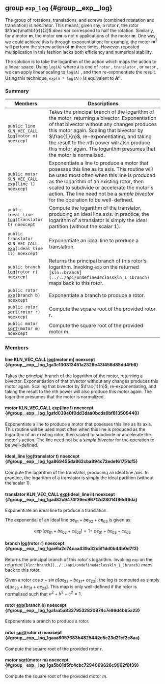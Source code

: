 ## group `exp_log` {#group__exp__log}

The group of rotations, translations, and screws (combined rotatation and translation) is *nonlinear*. This means, given say, a rotor $\mathbf{r}$, the rotor $\frac{\mathbf{r}}{2}$ *does not* correspond to half the rotation. Similarly, for a motor $\mathbf{m}$, the motor $n \mathbf{m}$ is not $n$ applications of the motor $\mathbf{m}$. One way we could achieve this is through exponentiation; for example, the motor $\mathbf{m}^3$ will perform the screw action of $\mathbf{m}$ three times. However, repeated multiplication in this fashion lacks both efficiency and numerical stability.

The solution is to take the logarithm of the action which maps the action to a linear space. Using `log(A)`  where `A`  is one of `rotor` , `translator` , or `motor` , we can apply linear scaling to `log(A)` , and then re-exponentiate the result. Using this technique, `exp(n * log(A))`  is equivalent to $\mathbf{A}^n$.

### Summary

 Members                        | Descriptions                                
--------------------------------|---------------------------------------------
`public line KLN_VEC_CALL ` [`log`](#group__exp__log_1ga3c130313451a2328e43f456d85dd4fb6)`(motor m) noexcept`             | Takes the principal branch of the logarithm of the motor, returning a bivector. Exponentiation of that bivector without any changes produces this motor again. Scaling that bivector by $\frac{1}{n}$, re-exponentiating, and taking the result to the $n$th power will also produce this motor again. The logarithm presumes that the motor is normalized.
`public motor KLN_VEC_CALL ` [`exp`](#group__exp__log_1gafd039e0f0dd3daa0bcda9bf813509440)`(line l) noexcept`             | Exponentiate a line to produce a motor that posesses this line as its axis. This routine will be used most often when this line is produced as the logarithm of an existing rotor, then scaled to subdivide or accelerate the motor's action. The line need not be a *simple bivector* for the operation to be well-defined.
`public ideal_line ` [`log`](#group__exp__log_1ga869455da862cba894c72ede161751cf5)`(translator t) noexcept`             | Compute the logarithm of the translator, producing an ideal line axis. In practice, the logarithm of a translator is simply the ideal partition (without the scalar $1$).
`public translator KLN_VEC_CALL ` [`exp`](#group__exp__log_1gad82c9474f26ec967f2d28014f86df6da)`(ideal_line il) noexcept`             | Exponentiate an ideal line to produce a translation.
`public branch ` [`log`](#group__exp__log_1gae6a2c74caa439a32c5f1dd0b44b0d7f3)`(rotor r) noexcept`             | Returns the principal branch of this rotor's logarithm. Invoking `exp`  on the returned `[kln::branch](../../api/undefined#classkln_1_1branch)`  maps back to this rotor.
`public rotor ` [`exp`](#group__exp__log_1ga1aa5a83379532820974c7e86d4bb5a23)`(branch b) noexcept`             | Exponentiate a branch to produce a rotor.
`public rotor ` [`sqrt`](#group__exp__log_1gaaa8057683b4825442c5e23d21cf2e8aa)`(rotor r) noexcept`             | Compute the square root of the provided rotor $r$.
`public motor ` [`sqrt`](#group__exp__log_1ga5b01d5fc4cbc7294069626c9962f8f39)`(motor m) noexcept`             | Compute the square root of the provided motor $m$.

### Members

#### line KLN_VEC_CALL  [log](#group__exp__log_1ga3c130313451a2328e43f456d85dd4fb6)(motor m) noexcept  {#group__exp__log_1ga3c130313451a2328e43f456d85dd4fb6}

Takes the principal branch of the logarithm of the motor, returning a bivector. Exponentiation of that bivector without any changes produces this motor again. Scaling that bivector by $\frac{1}{n}$, re-exponentiating, and taking the result to the $n$th power will also produce this motor again. The logarithm presumes that the motor is normalized.

#### motor KLN_VEC_CALL  [exp](#group__exp__log_1gafd039e0f0dd3daa0bcda9bf813509440)(line l) noexcept  {#group__exp__log_1gafd039e0f0dd3daa0bcda9bf813509440}

Exponentiate a line to produce a motor that posesses this line as its axis. This routine will be used most often when this line is produced as the logarithm of an existing rotor, then scaled to subdivide or accelerate the motor's action. The line need not be a *simple bivector* for the operation to be well-defined.

#### ideal_line  [log](#group__exp__log_1ga869455da862cba894c72ede161751cf5)(translator t) noexcept  {#group__exp__log_1ga869455da862cba894c72ede161751cf5}

Compute the logarithm of the translator, producing an ideal line axis. In practice, the logarithm of a translator is simply the ideal partition (without the scalar $1$).

#### translator KLN_VEC_CALL  [exp](#group__exp__log_1gad82c9474f26ec967f2d28014f86df6da)(ideal_line il) noexcept  {#group__exp__log_1gad82c9474f26ec967f2d28014f86df6da}

Exponentiate an ideal line to produce a translation.

The exponential of an ideal line $a \mathbf{e}_{01} + b\mathbf{e}_{02} + c\mathbf{e}_{03}$ is given as:

$$\exp{\left[a\ee_{01} + b\ee_{02} + c\ee_{03}\right]} = 1 +\ a\ee_{01} + b\ee_{02} + c\ee_{03}$$

#### branch  [log](#group__exp__log_1gae6a2c74caa439a32c5f1dd0b44b0d7f3)(rotor r) noexcept  {#group__exp__log_1gae6a2c74caa439a32c5f1dd0b44b0d7f3}

Returns the principal branch of this rotor's logarithm. Invoking `exp`  on the returned `[kln::branch](../../api/undefined#classkln_1_1branch)`  maps back to this rotor.

Given a rotor $\cos\alpha + \sin\alpha\left[a\ee_{23} + b\ee_{31} +\ c\ee_{23}\right]$, the log is computed as simply $\alpha\left[a\ee_{23} + b\ee_{31} + c\ee_{23}\right]$. This map is only well-defined if the rotor is normalized such that $a^2 + b^2 + c^2 = 1$.

#### rotor  [exp](#group__exp__log_1ga1aa5a83379532820974c7e86d4bb5a23)(branch b) noexcept  {#group__exp__log_1ga1aa5a83379532820974c7e86d4bb5a23}

Exponentiate a branch to produce a rotor.

#### rotor  [sqrt](#group__exp__log_1gaaa8057683b4825442c5e23d21cf2e8aa)(rotor r) noexcept  {#group__exp__log_1gaaa8057683b4825442c5e23d21cf2e8aa}

Compute the square root of the provided rotor $r$.

#### motor  [sqrt](#group__exp__log_1ga5b01d5fc4cbc7294069626c9962f8f39)(motor m) noexcept  {#group__exp__log_1ga5b01d5fc4cbc7294069626c9962f8f39}

Compute the square root of the provided motor $m$.


